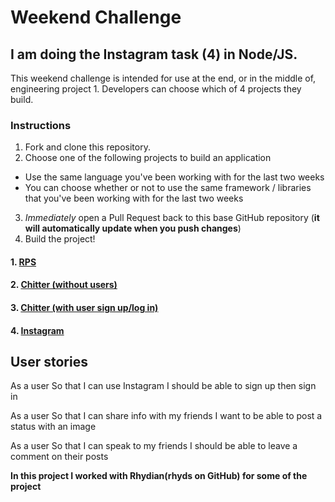# Weekend Challenge

## I am doing the Instagram task (4) in Node/JS.

This weekend challenge is intended for use at the end, or in the middle of, engineering project 1.  Developers can choose which of 4 projects they build.

### Instructions

1. Fork and clone this repository.
2. Choose one of the following projects to build an application
  * Use the same language you've been working with for the last two weeks
  * You can choose whether or not to use the same framework / libraries that you've been working with for the last two weeks

3. *Immediately* open a Pull Request back to this base GitHub repository (**it will automatically update when you push changes**)
4. Build the project!


#### 1. [RPS](https://github.com/makersacademy/rps-challenge)

#### 2. [Chitter (without users)](https://github.com/makersacademy/chitter-challenge)

#### 3. [Chitter (with user sign up/log in)](https://github.com/makersacademy/chitter-challenge)

#### 4. [Instagram](https://github.com/makersacademy/instagram-challenge)


## User stories

As a user
So that I can use Instagram
I should be able to sign up then sign in

As a user
So that I can share info with my friends
I want to be able to post a status with an image

As a user
So that I can speak to my friends
I should be able to leave a comment on their posts

**In this project I worked with Rhydian(rhyds on GitHub) for some of the project**
